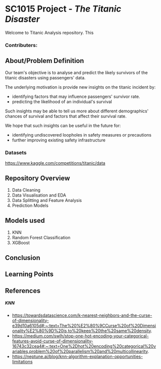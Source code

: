 # SC1015 Project - *The Titanic Disaster*

Welcome to Titanic Analysis repository.
This 

### Contributers:

## About/Problem Definition

Our team's objective is to analyse and predict the likely survivors of the titanic disasters using passengers' data.

The underlying motivation is provide new insights on the titanic incident by:
- identifying factors that may influence passengers' survivor rate.
- predicting the likelihood of an individual's survival

Such insights may be able to tell us more about different demographics' chances of survival and factors that affect their survival rate.

We hope that such insights can be useful in the future for:
- identifying undiscovered loopholes in safety measures or precautions
- further improving existing safety infrastructure

### Datasets
https://www.kaggle.com/competitions/titanic/data

## Repository Overview
1. Data Cleaning
2. Data Visualisation and EDA
3. Data Splitting and Feature Analysis
4. Prediction Models

## Models used
1. KNN
2. Random Forest Classification
3. XGBoost

## Conclusion

## Learning Points

## References

##### KNN
- https://towardsdatascience.com/k-nearest-neighbors-and-the-curse-of-dimensionality-e39d10a6105d#:~:text=The%20%E2%80%9CCurse%20of%20Dimensionality%E2%80%9D%20is,to%20keep%20the%20same%20density.
- https://medium.com/swlh/stop-one-hot-encoding-your-categorical-features-avoid-curse-of-dimensionality-16743c32cea4#:~:text=One%2Dhot%20encoding%20categorical%20variables,problem%20of%20parallelism%20and%20multicollinearity.
- https://neptune.ai/blog/knn-algorithm-explanation-opportunities-limitations

